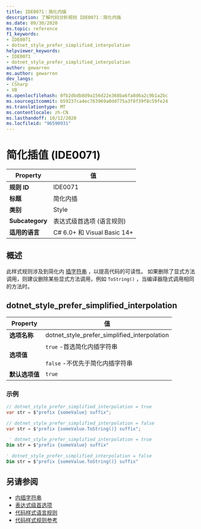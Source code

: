 ```yaml
---
title: IDE0071：简化内插
description: 了解代码分析规则 IDE0071：简化内插
ms.date: 09/30/2020
ms.topic: reference
f1_keywords:
- IDE0071
- dotnet_style_prefer_simplified_interpolation
helpviewer_keywords:
- IDE0071
- dotnet_style_prefer_simplified_interpolation
author: gewarren
ms.author: gewarren
dev_langs:
- CSharp
- VB
ms.openlocfilehash: 0fb2dbdb8d9a156d22e368ba6fa8d6a2c9b1a2bc
ms.sourcegitcommit: b59237ca4ec763969a0dd775a3f8f39f8c59fe24
ms.translationtype: MT
ms.contentlocale: zh-CN
ms.lasthandoff: 10/12/2020
ms.locfileid: "96590931"
---
```

# <a name="simplify-interpolation-ide0071"></a>简化插值 (IDE0071) 

|Property|值|
|-|-|
| **规则 ID** | IDE0071 |
| **标题** | 简化内插 |
| **类别** | Style |
| **Subcategory** | 表达式级首选项 (语言规则)  |
| **适用的语言** | C# 6.0+ 和 Visual Basic 14+ |

## <a name="overview"></a>概述

此样式规则涉及到简化内 [插字符串](../../../csharp/language-reference/tokens/interpolated.md) ，以提高代码的可读性。 如果删除了显式方法调用，则建议删除某些显式方法调用，例如 `ToString()` ，当编译器隐式调用相同的方法时。

## <a name="dotnet_style_prefer_simplified_interpolation"></a>dotnet_style_prefer_simplified_interpolation

|Property|值|
|-|-|
| **选项名称** | dotnet_style_prefer_simplified_interpolation
| **选项值** | `true` -首选简化内插字符串<br /><br /> `false` -不优先于简化内插字符串 |
| **默认选项值** | `true` |

### <a name="example"></a>示例

```csharp
// dotnet_style_prefer_simplified_interpolation = true
var str = $"prefix {someValue} suffix";

// dotnet_style_prefer_simplified_interpolation = false
var str = $"prefix {someValue.ToString()} suffix";
```

```vb
 ' dotnet_style_prefer_simplified_interpolation = true
Dim str = $"prefix {someValue} suffix"

' dotnet_style_prefer_simplified_interpolation = false
Dim str = $"prefix {someValue.ToString()} suffix"
```

## <a name="see-also"></a>另请参阅

- [内插字符串](../../../csharp/language-reference/tokens/interpolated.md)
- [表达式级首选项](expression-level-preferences.md)
- [代码样式语言规则](language-rules.md)
- [代码样式规则参考](index.md)
